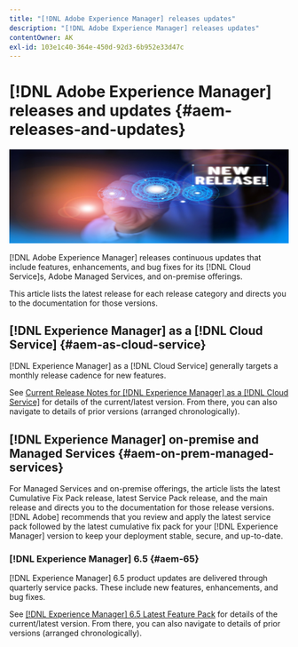 ```yaml
---
title: "[!DNL Adobe Experience Manager] releases updates"
description: "[!DNL Adobe Experience Manager] releases updates"
contentOwner: AK
exl-id: 103e1c40-364e-450d-92d3-6b952e33d47c
---
```

# [!DNL Adobe Experience Manager] releases and updates {#aem-releases-and-updates}

![[!DNL Experience Manager] new releases](assets/new-aem-releases1.jpeg)

[!DNL Adobe Experience Manager] releases continuous updates that include features, enhancements, and bug fixes for its [!DNL Cloud Service]s, Adobe Managed Services, and on-premise offerings.

This article lists the latest release for each release category and directs you to the documentation for those versions.

## [!DNL Experience Manager] as a [!DNL Cloud Service] {#aem-as-cloud-service}

[!DNL Experience Manager] as a [!DNL Cloud Service] generally targets a monthly release cadence for new features.

See [Current Release Notes for [!DNL Experience Manager] as a [!DNL Cloud Service]](https://experienceleague.adobe.com/docs/experience-manager-cloud-service/content/release-notes/release-notes/release-notes-current.html) for details of the current/latest version. From there, you can also navigate to details of prior versions (arranged chronologically).

## [!DNL Experience Manager] on-premise and Managed Services {#aem-on-prem-managed-services}

For Managed Services and on-premise offerings, the article lists the latest Cumulative Fix Pack release, latest Service Pack release, and the main release and directs you to the documentation for those release versions. [!DNL Adobe] recommends that you review and apply the latest service pack followed by the latest cumulative fix pack for your [!DNL Experience Manager] version to keep your deployment stable, secure, and up-to-date.

### [!DNL Experience Manager] 6.5 {#aem-65}

[!DNL Experience Manager] 6.5 product updates are delivered through quarterly service packs. These include new features, enhancements, and bug fixes.

See [[!DNL Experience Manager] 6.5 Latest Feature Pack](https://experienceleague.adobe.com/docs/experience-manager-65/release-notes/release-notes.html) for details of the current/latest version. From there, you can also navigate to details of prior versions (arranged chronologically).
